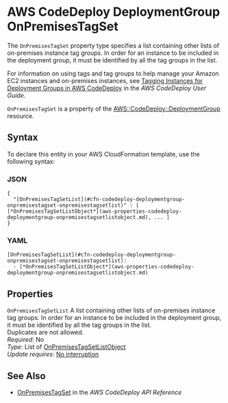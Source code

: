 # AWS CodeDeploy DeploymentGroup OnPremisesTagSet<a name="aws-properties-codedeploy-deploymentgroup-onpremisestagset"></a>

<a name="aws-properties-codedeploy-deploymentgroup-onpremisestagset-description"></a>The `OnPremisesTagSet` property type specifies a list containing other lists of on\-premises instance tag groups\. In order for an instance to be included in the deployment group, it must be identified by all the tag groups in the list\.

For information on using tags and tag groups to help manage your Amazon EC2 instances and on\-premises instances, see [Tagging Instances for Deployment Groups in AWS CodeDeploy](https://docs.aws.amazon.com/codedeploy/latest/userguide/instances-tagging.html) in the *AWS CodeDeploy User Guide*\.

<a name="aws-properties-codedeploy-deploymentgroup-onpremisestagset-inheritance"></a> `OnPremisesTagSet` is a property of the [AWS::CodeDeploy::DeploymentGroup](aws-resource-codedeploy-deploymentgroup.md) resource\.

## Syntax<a name="aws-properties-codedeploy-deploymentgroup-onpremisestagset-syntax"></a>

To declare this entity in your AWS CloudFormation template, use the following syntax:

### JSON<a name="aws-properties-codedeploy-deploymentgroup-onpremisestagset-syntax.json"></a>

```
{
  "[OnPremisesTagSetList](#cfn-codedeploy-deploymentgroup-onpremisestagset-onpremisestagsetlist)" : [ [*OnPremisesTagSetListObject*](aws-properties-codedeploy-deploymentgroup-onpremisestagsetlistobject.md), ... ] 
}
```

### YAML<a name="aws-properties-codedeploy-deploymentgroup-onpremisestagset-syntax.yaml"></a>

```
[OnPremisesTagSetList](#cfn-codedeploy-deploymentgroup-onpremisestagset-onpremisestagsetlist): 
  - [*OnPremisesTagSetListObject*](aws-properties-codedeploy-deploymentgroup-onpremisestagsetlistobject.md)
```

## Properties<a name="aws-properties-codedeploy-deploymentgroup-onpremisestagset-properties"></a>

`OnPremisesTagSetList`  <a name="cfn-codedeploy-deploymentgroup-onpremisestagset-onpremisestagsetlist"></a>
A list containing other lists of on\-premises instance tag groups\. In order for an instance to be included in the deployment group, it must be identified by all the tag groups in the list\.  
Duplicates are not allowed\.  
 *Required*: No  
 *Type*: List of [OnPremisesTagSetListObject](aws-properties-codedeploy-deploymentgroup-onpremisestagsetlistobject.md)   
 *Update requires*: [No interruption](using-cfn-updating-stacks-update-behaviors.md#update-no-interrupt)

## See Also<a name="aws-properties-codedeploy-deploymentgroup-onpremisestagset-seealso"></a>
+ [OnPremisesTagSet](https://docs.aws.amazon.com/codedeploy/latest/APIReference/API_OnPremisesTagSet.html) in the *AWS CodeDeploy API Reference*